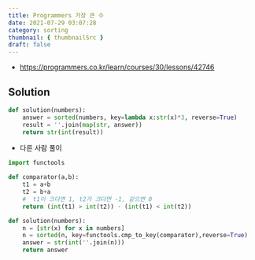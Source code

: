 ```yaml
---
title: Programmers 가장 큰 수
date: 2021-07-29 03:07:28
category: sorting
thumbnail: { thumbnailSrc }
draft: false
---
```


- https://programmers.co.kr/learn/courses/30/lessons/42746

## Solution

```py
def solution(numbers):
    answer = sorted(numbers, key=lambda x:str(x)*3, reverse=True)
    result = ''.join(map(str, answer))
    return str(int(result))
```

- 다른 사람 풀이

```py
import functools

def comparator(a,b):
    t1 = a+b
    t2 = b+a
    #  t1이 크다면 1, t2가 크다면 -1, 같으면 0
    return (int(t1) > int(t2)) - (int(t1) < int(t2))

def solution(numbers):
    n = [str(x) for x in numbers]
    n = sorted(n, key=functools.cmp_to_key(comparator),reverse=True)
    answer = str(int(''.join(n)))
    return answer
```
